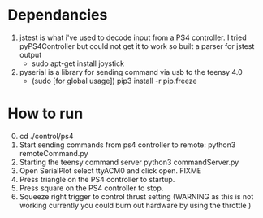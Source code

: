 # Dependancies

1. jstest is what i've used to decode input from a PS4 controller. I tried pyPS4Controller but could not get it to work so built a parser for jstest output
	- sudo apt-get install joystick
2. pyserial is a library for sending command via usb to the teensy 4.0
	- (sudo [for global usage]) pip3 install -r pip.freeze


# How to run

0. cd ./control/ps4
1. Start sending commands from ps4 controller to remote: python3 remoteCommand.py
2. Starting the teensy command server python3 commandServer.py
3. Open SerialPlot select ttyACM0 and click open. FIXME
4. Press triangle on the PS4 controller to startup.
5. Press square on the PS4 controller to stop.
6. Squeeze right trigger to control thrust setting (WARNING as this is not working currently you could burn out hardware by using the throttle )

